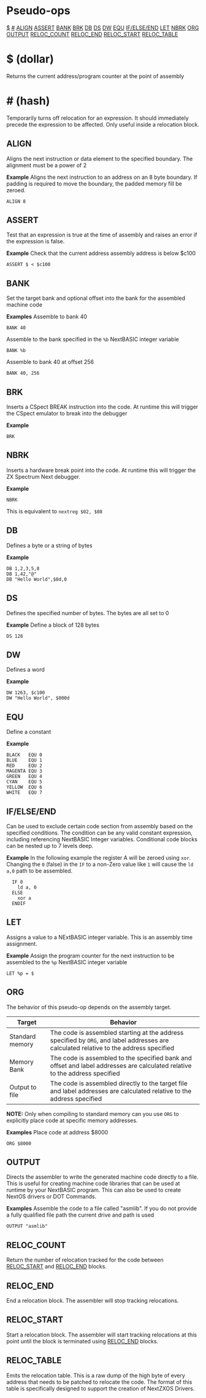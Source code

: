 # Pseudo-ops

[$](#dollar)
[#](#hash)
[ALIGN](#align)
[ASSERT](#assert)
[BANK](#bank)
[BRK](#brk)
[DB](#db)
[DS](#ds)
[DW](#dw)
[EQU](#equ)
[IF/ELSE/END](#ifelseend)
[LET](#let)
[NBRK](#brk)
[ORG](#org)
[OUTPUT](#output)
[RELOC_COUNT](#reloc_count)
[RELOC_END](#reloc_end)
[RELOC_START](#reloc_start)
[RELOC_TABLE](#reloc_table)

# $ (dollar)
Returns the current address/program counter at the point of assembly

# # (hash)
Temporarily turns off relocation for an expression. It should immediately precede the expression to be affected.
Only useful inside a relocation block.

## ALIGN
Aligns the next instruction or data element to the specified boundary. The alignment must be a power of 2

**Example**
Aligns the next instruction to an address on an 8 byte boundary. If padding is required to move the boundary, the padded memory fill be zeroed.
```
ALIGN 8
```

## ASSERT
Test that an expression is true at the time of assembly and raises an error if the expression is false.

**Example**
Check that the current address assembly address is below $c100
```
ASSERT $ < $c100
```

## BANK
Set the target bank and optional offset into the bank for the assembled machine code

**Examples**
Assemble to bank 40
```
BANK 40
```

Assemble to the bank specified in the `%b` NextBASIC integer variable
```
BANK %b
```

Assemble to bank 40 at offset 256
```
BANK 40, 256
```

## BRK
Inserts a CSpect BREAK instruction into the code. At runtime this will trigger the CSpect emulator to break into the debugger

**Example**
```
BRK
```

## NBRK
Inserts a hardware break point into the code. At runtime this will trigger the ZX Spectrum Next debugger. 

**Example**
```
NBRK
```
This is equivalent to `nextreg $02, $08`

## DB
Defines a byte or a string of bytes

**Example**
```
DB 1,2,3,5,8
DB 1,42,"@"
DB "Hello World",$0d,0
```

## DS
Defines the specified number of bytes. The bytes are all set to 0

**Example**
Define a block of 128 bytes
```
DS 128
```

## DW
Defines a word

**Example**
```
DW 1263, $c100
DW "Hello World", $000d
```

## EQU
Define a constant

**Example**
```
BLACK   EQU 0
BLUE    EQU 1
RED     EQU 2
MAGENTA EQU 3
GREEN   EQU 4
CYAN    EQU 5
YELLOW  EQU 6
WHITE   EQU 7
```

## IF/ELSE/END
Can be used to exclude certain code section from assembly based on the specified conditions. The condition can be any valid constant expression, including referencing NextBASIC Integer variables. Conditional code blocks can be nested up to 7 levels deep.

**Example**
In the following example the register A will be zeroed using `xor`. Changing the `0` (false) in the `IF` to a non-Zero value like `1` will cause the `ld a,0` path to be assembled.
```
  IF 0
    ld a, 0
  ELSE
    xor a
  ENDIF
```

## LET
Assigns a value to a NExtBASIC integer variable. This is an assembly time assignment.

**Example**
Assign the program counter for the next instruction to be assembled to the `%p` NextBASIC integer variable
```
LET %p = $
```

## ORG
The behavior of this pseudo-op depends on the assembly target.

|Target|Behavior|
|------|--------|
|Standard memory|The code is assembled starting at the address specified by `ORG`, and label addresses are calculated relative to the address specified|
|Memory Bank|The code is assembled to the specified bank and offset and label addresses are calculated relative to the address specified|
|Output to file|The code is assembled directly to the target file and label addresses are calculated relative to the address specified|

**NOTE:** Only when compiling to standard memory can you use `ORG` to explicitly place code at specific memory addresses.

**Examples**
Place code at address $8000
```
ORG $8000
```

## OUTPUT
Directs the assembler to write the generated machine code directly to a file. This is useful for creating machine code libraries that can be used at runtime by your NextBASIC program. This can also be used to create NextOS drivers or DOT Commands.

**Examples**
Assemble the code to a file called "asmlib". If you do not provide a fully qualified file path the current drive and path is used
```
OUTPUT "asmlib"
```

## RELOC_COUNT
Return the number of relocation tracked for the code between [RELOC_START](#reloc_start) and [RELOC_END](#reloc_end) blocks.

## RELOC_END
End a relocation block. The assembler will stop tracking relocations.

## RELOC_START
Start a relocation block. The assembler will start tracking relocations at this point until the block is terminated using [RELOC_END](#reloc_end) blocks.

## RELOC_TABLE
Emits the relocation table. This is a raw dump of the high byte of every address that needs to be patched to relocate the code. The format of this table is specifically designed to support the creation of NextZXOS Drivers.







